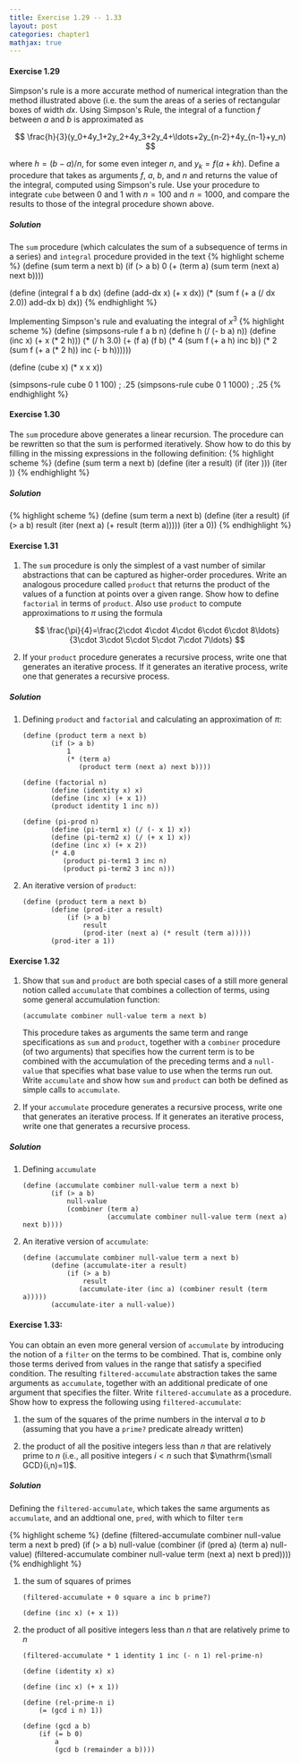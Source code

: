 ```yaml
---
title: Exercise 1.29 -- 1.33
layout: post
categories: chapter1
mathjax: true
---
```


#### Exercise 1.29

Simpson's rule is a more accurate method of numerical integration than
the method illustrated above (i.e. the sum the areas of a series of
rectangular boxes of width $dx$. Using Simpson's Rule, the integral of
a function $f$ between $a$ and $b$ is approximated as

$$
\frac{h}{3}(y_0+4y_1+2y_2+4y_3+2y_4+\ldots+2y_{n-2}+4y_{n-1}+y_n)
$$

where $h=(b-a)/n$, for some even integer $n$, and $y_k=f(a+kh)$. Define
a procedure that takes as arguments $f$, $a$, $b$, and $n$ and returns
the value of the integral, computed using Simpson's rule. Use your
procedure to integrate `cube` between 0 and 1 with $n=100$ and
$n=1000$, and compare the results to those of the integral procedure
shown above.

##### Solution

The `sum` procedure (which calculates the sum of a subsequence of terms
in a series) and `integral` procedure provided in the text
{% highlight scheme %}
(define (sum term a next b)
    (if (> a b)
        0
        (+ (term a)
           (sum term (next a) next b))))

(define (integral f a b dx)
    (define (add-dx x) (+ x dx))
    (* (sum f (+ a (/ dx 2.0)) add-dx b) dx))
{% endhighlight %}

Implementing Simpson's rule and evaluating the integral of $x^3$
{% highlight scheme %}
(define (simpsons-rule f a b n)
    (define h (/ (- b a) n))
    (define (inc x) (+ x (* 2 h)))
    (* (/ h 3.0)
       (+ (f a)
          (f b)
          (* 4 (sum f (+ a h) inc b))
          (* 2 (sum f (+ a (* 2 h)) inc (- b h))))))

(define (cube x) (* x x x))

(simpsons-rule cube 0 1 100)
; .25
(simpsons-rule cube 0 1 1000)
; .25
{% endhighlight %}

#### Exercise 1.30

The `sum` procedure above generates a linear recursion. The procedure
can be rewritten so that the sum is performed iteratively. Show how to
do this by filling in the missing expressions in the following
definition:
{% highlight scheme %}
(define (sum term a next b)
    (define (iter a result)
        (if <??>
            <??>
            (iter <??> <??>)))
    (iter <??> <??>))
{% endhighlight %}

##### Solution

{% highlight scheme %}
(define (sum term a next b)
    (define (iter a result)
        (if (> a b)
            result
            (iter (next a) (+ result (term a)))))
    (iter a 0))
{% endhighlight %}

#### Exercise 1.31

1. The `sum` procedure is only the simplest of a vast number of similar
   abstractions that can be captured as higher-order procedures. Write
   an analogous procedure called `product` that returns the
   product of the values of a function at points over a given range.
   Show how to define `factorial` in terms of `product`. Also use
   `product` to compute approximations to $\pi$ using the formula

   $$
   \frac{\pi}{4}=\frac{2\cdot 4\cdot 4\cdot 6\cdot 6\cdot 8\ldots}{3\cdot 3\cdot 5\cdot 5\cdot 7\cdot 7\ldots}
   $$

2. If your `product` procedure generates a recursive process, write one
   that generates an iterative process. If it generates an iterative
   process, write one that generates a recursive process.

##### Solution

1. Defining `product` and `factorial` and calculating an approximation
   of $\pi$:

       (define (product term a next b)
              (if (> a b)
                  1
                  (* (term a)
                     (product term (next a) next b))))
              
       (define (factorial n)
              (define (identity x) x)
              (define (inc x) (+ x 1))
              (product identity 1 inc n))
              
       (define (pi-prod n)
              (define (pi-term1 x) (/ (- x 1) x))
              (define (pi-term2 x) (/ (+ x 1) x))
              (define (inc x) (+ x 2))
              (* 4.0
                 (product pi-term1 3 inc n)
                 (product pi-term2 3 inc n)))

2. An iterative version of `product`:

       (define (product term a next b)
              (define (prod-iter a result)
                  (if (> a b)
                      result
                      (prod-iter (next a) (* result (term a)))))
              (prod-iter a 1))

#### Exercise 1.32

1. Show that `sum` and `product` are both special cases of a still more
   general notion called `accumulate` that combines a collection of
   terms, using some general accumulation function:

       (accumulate combiner null-value term a next b)

   This procedure takes as arguments the same term and range
   specifications as `sum` and `product`, together with a `combiner`
   procedure (of two arguments) that specifies how the current term
   is to be combined with the accumulation of the preceding terms and
   a `null-value` that specifies what base value to use when the terms
   run out. Write `accumulate` and show how `sum` and `product` can
   both be defined as simple calls to `accumulate`.

2. If your `accumulate` procedure generates a recursive process, write
   one that generates an iterative process. If it generates an
   iterative process, write one that generates a recursive process.

##### Solution

1. Defining `accumulate`

       (define (accumulate combiner null-value term a next b)
              (if (> a b)
                  null-value
                  (combiner (term a)
                            (accumulate combiner null-value term (next a) next b))))

2. An iterative version of `accumulate`:

       (define (accumulate combiner null-value term a next b)
              (define (accumulate-iter a result)
                  (if (> a b)
                      result
                     (accumulate-iter (inc a) (combiner result (term a)))))
              (accumulate-iter a null-value))

#### Exercise 1.33:

You can obtain an even more general version of `accumulate` by
introducing the notion of a `filter` on the terms to be combined.
That is, combine only those terms derived from values in the range that
satisfy a specified condition. The resulting `filtered-accumulate`
abstraction takes the same arguments as `accumulate`, together with an
additional predicate of one argument that specifies the filter. Write
`filtered-accumulate` as a procedure. Show how to express the
following using `filtered-accumulate`:

1. the sum of the squares of the prime numbers in the interval $a$ to
   $b$ (assuming that you have a `prime?` predicate already written)

2. the product of all the positive integers less than $n$ that are
   relatively prime to $n$ (i.e., all positive integers $i\lt n$ such
   that $\mathrm{\small GCD}(i,n)=1)$.

##### Solution

Defining the `filtered-accumulate`, which takes the same arguments as
`accumulate`, and an addtional one, `pred`, with which to filter `term`

{% highlight scheme %}
(define (filtered-accumulate combiner null-value term a next b pred)
    (if (> a b)
        null-value
        (combiner (if (pred a)
                      (term a)
                      null-value)
                  (filtered-accumulate combiner null-value term (next a) next b pred))))
{% endhighlight %}


1. the sum of squares of primes

       (filtered-accumulate + 0 square a inc b prime?)
           
       (define (inc x) (+ x 1))


2. the product of all positive integers less than $n$ that are
   relatively prime to $n$

       (filtered-accumulate * 1 identity 1 inc (- n 1) rel-prime-n)
           
       (define (identity x) x)
        
       (define (inc x) (+ x 1))
        
       (define (rel-prime-n i)
           (= (gcd i n) 1))
        
       (define (gcd a b)
           (if (= b 0)
               a
               (gcd b (remainder a b))))
